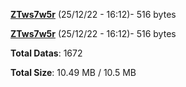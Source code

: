 [**ZTws7w5r**](/data/ZTws7w5r.txt) (25/12/22 - 16:12)- 516 bytes

[**ZTws7w5r**](/data/ZTws7w5r.txt) (25/12/22 - 16:12)- 516 bytes

**Total Datas**: 1672

**Total Size**: 10.49 MB / 10.5 MB